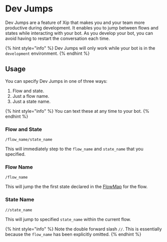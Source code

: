 # Dev Jumps

Dev Jumps are a feature of Xip that makes you and your team more productive during development. It enables you to jump between flows and states while interacting with your bot. As you develop your bot, you can avoid having to restart the conversation each time.

{% hint style="info" %}
Dev Jumps will only work while your bot is in the `development` environment.
{% endhint %}

## Usage

You can specify Dev Jumps in one of three ways:

1. Flow and state.
2. Just a flow name.
3. Just a state name.

{% hint style="info" %}
You can text these at any time to your bot.
{% endhint %}

### Flow and State

```text
/flow_name/state_name
```

This will immediately step to the `flow_name` and `state_name` that you specified.

### Flow Name

```text
/flow_name
```

This will jump the the first state declared in the [FlowMap](../flows/flowmap.md) for the flow.

### State Name

```text
//state_name
```

This will jump to specified `state_name` within the current flow.

{% hint style="info" %}
Note the double forward slash `//`. This is essentially because the `flow_name` has been explicitly omitted.
{% endhint %}

